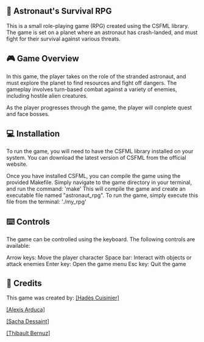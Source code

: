 ## 🚀 Astronaut's Survival RPG

This is a small role-playing game (RPG) created using the CSFML library. The game is set on a planet where an astronaut has crash-landed, and must fight for their survival against various threats.

## 🎮 Game Overview
In this game, the player takes on the role of the stranded astronaut, and must explore the planet to find resources and fight off dangers. The gameplay involves turn-based combat against a variety of enemies, including hostile alien creatures.

As the player progresses through the game, the player will conplete quest and face bosses.

## 💻 Installation
To run the game, you will need to have the CSFML library installed on your system. You can download the latest version of CSFML from the official website.

Once you have installed CSFML, you can compile the game using the provided Makefile. Simply navigate to the game directory in your terminal, and run the command:
'make'
This will compile the game and create an executable file named "astronaut_rpg". To run the game, simply execute this file from the terminal:
'./my_rpg'

## ⌨️ Controls
The game can be controlled using the keyboard. The following controls are available:

Arrow keys: Move the player character
Space bar: Interact with objects or attack enemies
Enter key: Open the game menu
Esc key: Quit the game

## 🙏 Credits
This game was created by:
[[Hadès Cuisinier]](https://github.com/Hadesepi)

[[Alexis Arduca]](https://github.com/Alexis-Arduca)

[[Sacha Dessaint]](https://github.com/Sorio51)

[[Thibault Bernuz]](https://github.com/Haaycee)

